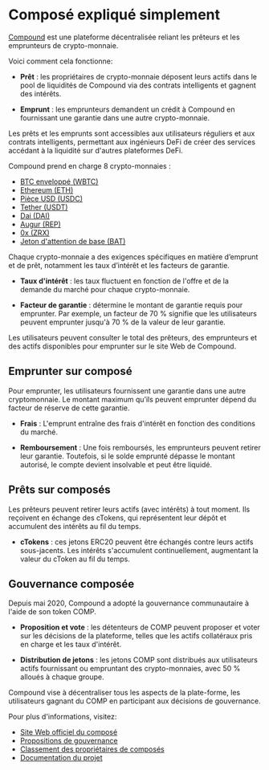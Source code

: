 # Composé expliqué simplement

[Compound](https://app.compound.finance) est une plateforme décentralisée reliant les prêteurs et les emprunteurs de crypto-monnaie.

Voici comment cela fonctionne:

- **Prêt** : les propriétaires de crypto-monnaie déposent leurs actifs dans le pool de liquidités de Compound via des contrats intelligents et gagnent des intérêts.

- **Emprunt** : les emprunteurs demandent un crédit à Compound en fournissant une garantie dans une autre crypto-monnaie.

Les prêts et les emprunts sont accessibles aux utilisateurs réguliers et aux contrats intelligents, permettant aux ingénieurs DeFi de créer des services accédant à la liquidité sur d'autres plateformes DeFi.

Compound prend en charge 8 crypto-monnaies :

- [BTC enveloppé (WBTC)](https://compound.finance/markets/WBTC)
- [Ethereum (ETH)](https://compound.finance/markets/ETH)
- [Pièce USD (USDC)](https://compound.finance/markets/USDC)
- [Tether (USDT)](https://compound.finance/markets/USDT)
- [Dai (DAI)](https://compound.finance/markets/DAI)
- [Augur (REP)](https://compound.finance/markets/REP)
- [0x (ZRX)](https://compound.finance/markets/ZRX)
- [Jeton d'attention de base (BAT)](https://compound.finance/markets/BAT)

Chaque crypto-monnaie a des exigences spécifiques en matière d’emprunt et de prêt, notamment les taux d’intérêt et les facteurs de garantie.

- **Taux d'intérêt** : les taux fluctuent en fonction de l'offre et de la demande du marché pour chaque crypto-monnaie.

- **Facteur de garantie** : détermine le montant de garantie requis pour emprunter. Par exemple, un facteur de 70 % signifie que les utilisateurs peuvent emprunter jusqu'à 70 % de la valeur de leur garantie.

Les utilisateurs peuvent consulter le total des prêteurs, des emprunteurs et des actifs disponibles pour emprunter sur le site Web de Compound.

## Emprunter sur composé

Pour emprunter, les utilisateurs fournissent une garantie dans une autre cryptomonnaie. Le montant maximum qu’ils peuvent emprunter dépend du facteur de réserve de cette garantie.

- **Frais** : L'emprunt entraîne des frais d'intérêt en fonction des conditions du marché.

- **Remboursement** : Une fois remboursés, les emprunteurs peuvent retirer leur garantie. Toutefois, si le solde emprunté dépasse le montant autorisé, le compte devient insolvable et peut être liquidé.

## Prêts sur composés

Les prêteurs peuvent retirer leurs actifs (avec intérêts) à tout moment. Ils reçoivent en échange des cTokens, qui représentent leur dépôt et accumulent des intérêts au fil du temps.

- **cTokens** : ces jetons ERC20 peuvent être échangés contre leurs actifs sous-jacents. Les intérêts s'accumulent continuellement, augmentant la valeur du cToken au fil du temps.

## Gouvernance composée

Depuis mai 2020, Compound a adopté la gouvernance communautaire à l'aide de son token COMP.

- **Proposition et vote** : les détenteurs de COMP peuvent proposer et voter sur les décisions de la plateforme, telles que les actifs collatéraux pris en charge et les taux d'intérêt.

- **Distribution de jetons** : les jetons COMP sont distribués aux utilisateurs actifs fournissant ou empruntant des crypto-monnaies, avec 50 % alloués à chaque groupe.

Compound vise à décentraliser tous les aspects de la plate-forme, les utilisateurs gagnant du COMP en participant aux décisions de gouvernance.

Pour plus d'informations, visitez:

- [Site Web officiel du composé](https://compound.finance)
- [Propositions de gouvernance](https://compound.finance/governance/proposals)
- [Classement des propriétaires de composés](https://compound.finance/governance/leaderboard)
- [Documentation du projet](https://compound.finance/docs)